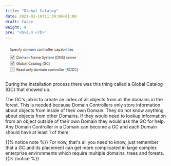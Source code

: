 ```yaml
---
title: "Global Catalog"
date: 2021-02-16T11:39:08+01:00
draft: false
weight: 4
pre: "<b>3.4 </b>"
---
```


![](gc.png)

During the installation process there was this thing called a Global Catalog (GC) that showed up.

The GC's job is to create an index of all objects from all the domains in the forest. This is needed because Domain Controllers only store information about objects from inside of their own Domain. They do not know anything about objects from other Domains. If they would need to lookup information from an object outside of their own Domain they would ask the GC for help. Any Domain Controller in a Domain can become a GC and each Domain should have at least 1 of them.

{{% notice note %}}
For now, that's all you need to know, just remember that a GC and its placement can get more complicated in large complex enterprise environments which require multiple domains, trees and forests.
{{% /notice %}}
